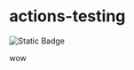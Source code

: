 # actions-testing

![Static Badge](https://img.shields.io/badge/label-75-7c3aed?style=plastic&logo=obsidian)

wow
